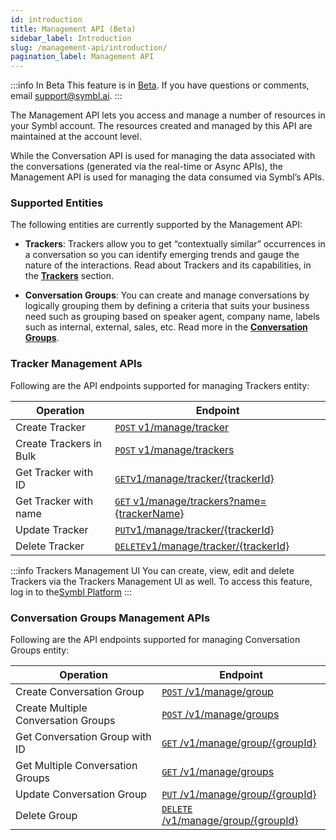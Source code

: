 ```yaml
---
id: introduction
title: Management API (Beta)
sidebar_label: Introduction
slug: /management-api/introduction/
pagination_label: Management API
---
```


:::info In Beta
This feature is in [Beta](/docs/product-releases). If you have questions or comments, email [support@symbl.ai](mailto:support@symbl.ai).
:::

The Management API lets you access and manage a number of resources in your Symbl account. The resources created and managed by this API are maintained at the account level.

While the Conversation API is used for managing the data associated with the conversations (generated via the real-time or Async APIs), the Management API is used for managing the data consumed via Symbl’s APIs. 

### Supported Entities

The following entities are currently supported by the Management API:

- **Trackers**: Trackers allow you to get “contextually similar” occurrences in a conversation so you can identify emerging trends and gauge the nature of the interactions. Read about Trackers and its capabilities, in the [**Trackers**](/concepts/trackers) section. 

- **Conversation Groups**: You can create and manage conversations by logically grouping them by defining a criteria that suits your business need such as grouping based on speaker agent, company name, labels such as internal, external, sales, etc. Read more in the [**Conversation Groups**](/concepts/conversation-groups). 

### Tracker Management APIs

Following are the API endpoints supported for managing Trackers entity:

Operation  | Endpoint
---------- | -------
Create Tracker | [`POST` v1/manage/tracker](/management-api/trackers/create-tracker)
Create Trackers in Bulk | [`POST` v1/manage/trackers](/management-api/trackers/create-tracker/#create-trackers-in-bulk)
Get Tracker with ID| [`GET`v1/manage/tracker/{trackerId}](/management-api/trackers/get-tracker#get-tracker-by-id)
Get Tracker with name | [`GET` v1/manage/trackers?name={trackerName}](/management-api/trackers/get-tracker#get-tracker)
Update Tracker| [`PUT`v1/manage/tracker/{trackerId}](/management-api/trackers/update-tracker)
Delete Tracker| [`DELETE`v1/manage/tracker/{trackerId}](/management-api/trackers/delete-tracker)

:::info Trackers Management UI
You can create, view, edit and delete Trackers via the Trackers Management UI as well. To access this feature, log in to the[Symbl Platform](https://platform.symbl.ai/#/login)
:::

### Conversation Groups Management APIs

Following are the API endpoints supported for managing Conversation Groups entity:

| Operation | Endpoint | 
|--------|----------|
Create Conversation Group | [`POST` /v1/manage/group](/docs/management-api/conversation-groups/create-conversation-groups) |
Create Multiple Conversation Groups | [`POST` /v1/manage/groups](/docs/management-api/conversation-groups/create-conversation-groups#creating-multiple-conversation-groups) |
Get Conversation Group with ID | [`GET` /v1/manage/group/{groupId}](/docs/management-api/conversation-groups/get-conversation-groups) | 
Get Multiple Conversation Groups | [`GET` /v1/manage/groups](/docs/management-api/conversation-groups/get-conversation-groups#get-multiple-conversation-groups) |
Update Conversation Group | [`PUT` /v1/manage/group/{groupId}](/docs/management-api/conversation-groups/put-conversation-groups) | 
Delete Group | [`DELETE` /v1/manage/group/{groupId}](/docs/management-api/conversation-groups/delete-conversation-groups) |
